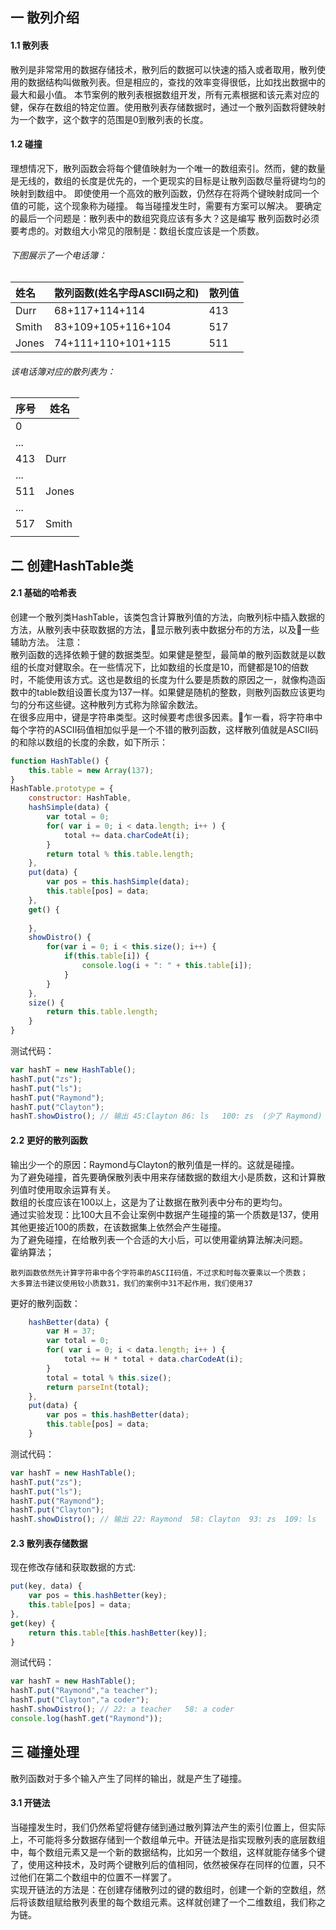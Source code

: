 ## 一 散列介绍
#### 1.1 散列表
散列是非常常用的数据存储技术，散列后的数据可以快速的插入或者取用，散列使用的数据结构叫做散列表。但是相应的，查找的效率变得很低，比如找出数据中的最大和最小值。
本节案例的散列表根据数组开发，所有元素根据和该元素对应的健，保存在数组的特定位置。使用散列表存储数据时，通过一个散列函数将健映射为一个数字，这个数字的范围是0到散列表的长度。
#### 1.2 碰撞
理想情况下，散列函数会将每个健值映射为一个唯一的数组索引。然而，健的数量是无线的，数组的长度是优先的，一个更现实的目标是让散列函数尽量将键均匀的映射到数组中。
即使使用一个高效的散列函数，仍然存在将两个键映射成同一个值的可能，这个现象称为碰撞。
每当碰撞发生时，需要有方案可以解决。
要确定的最后一个问题是：散列表中的数组究竟应该有多大？这是编写 散列函数时必须要考虑的。对数组大小常见的限制是：数组长度应该是一个质数。
###### 下图展示了一个电话簿：  
| 姓名  | 散列函数(姓名字母ASCII码之和) | 散列值 |
| :---- | :---------------------------- | :----- |
| Durr  | 68+117+114+114                | 413    |
| Smith | 83+109+105+116+104            | 517    |
| Jones | 74+111+110+101+115            | 511    |
###### 该电话簿对应的散列表为：  
| 序号 | 姓名  |
| ---- | ----- |
| 0    |
| ...  |
| 413  | Durr  |
| ...  |
| 511  | Jones |
| ...  |
| 517  | Smith |
|  |
## 二 创建HashTable类
#### 2.1 基础的哈希表
创建一个散列类HashTable，该类包含计算散列值的方法，向散列标中插入数据的方法，从散列表中获取数据的方法，显示散列表中数据分布的方法，以及一些辅助方法。
注意：  
散列函数的选择依赖于健的数据类型。如果健是整型，最简单的散列函数就是以数组的长度对健取余。在一些情况下，比如数组的长度是10，而健都是10的倍数时，不能使用该方式。这也是数组的长度为什么要是质数的原因之一，就像构造函数中的table数组设置长度为137一样。如果健是随机的整数，则散列函数应该更均匀的分布这些键。这种散列方式称为除留余数法。  
在很多应用中，键是字符串类型。这时候要考虑很多因素。乍一看，将字符串中每个字符的ASCII码值相加似乎是一个不错的散列函数，这样散列值就是ASCII码的和除以数组的长度的余数，如下所示：
```js
function HashTable() {
    this.table = new Array(137);
}
HashTable.prototype = {
    constructor: HashTable,
    hashSimple(data) {
        var total = 0;
        for( var i = 0; i < data.length; i++ ) {
            total += data.charCodeAt(i);
        }
        return total % this.table.length;
    },
    put(data) {
        var pos = this.hashSimple(data);
        this.table[pos] = data;
    },
    get() {
        
    },
    showDistro() {
        for(var i = 0; i < this.size(); i++) {
            if(this.table[i]) {
                console.log(i + ": " + this.table[i]);
            }
        }   
    },
    size() {
        return this.table.length;
    }
}
```
测试代码：
```js
var hashT = new HashTable();
hashT.put("zs");
hashT.put("ls");
hashT.put("Raymond");
hashT.put("Clayton");
hashT.showDistro(); // 输出 45:Clayton 86: ls   100: zs  (少了 Raymond)
```
#### 2.2 更好的散列函数
输出少一个的原因：Raymond与Clayton的散列值是一样的。这就是碰撞。  
为了避免碰撞，首先要确保散列表中用来存储数据的数组大小是质数，这和计算散列值时使用取余运算有关。  
数组的长度应该在100以上，这是为了让数据在散列表中分布的更均匀。  
通过实验发现：比100大且不会让案例中数据产生碰撞的第一个质数是137，使用其他更接近100的质数，在该数据集上依然会产生碰撞。  
为了避免碰撞，在给散列表一个合适的大小后，可以使用霍纳算法解决问题。  
霍纳算法；
```
散列函数依然先计算字符串中各个字符串的ASCII码值，不过求和时每次要乘以一个质数；
大多算法书建议使用较小质数31，我们的案例中31不起作用，我们使用37
```
更好的散列函数：
```js
    hashBetter(data) {
        var H = 37;
        var total = 0;
        for( var i = 0; i < data.length; i++ ) {
            total += H * total + data.charCodeAt(i);
        }
        total = total % this.size();
        return parseInt(total); 
    },
    put(data) {
        var pos = this.hashBetter(data);
        this.table[pos] = data;
    }
```
测试代码：
```js
var hashT = new HashTable();
hashT.put("zs");
hashT.put("ls");
hashT.put("Raymond");
hashT.put("Clayton");
hashT.showDistro(); // 输出 22: Raymond  58: Clayton  93: zs  109: ls
```
#### 2.3 散列表存储数据
现在修改存储和获取数据的方式:
```js
put(key, data) {
    var pos = this.hashBetter(key);
    this.table[pos] = data;
},
get(key) {
    return this.table[this.hashBetter(key)];
}
```
测试代码：
```js
var hashT = new HashTable();
hashT.put("Raymond","a teacher");
hashT.put("Clayton","a coder");
hashT.showDistro(); // 22: a teacher   58: a coder
console.log(hashT.get("Raymond"));
```
## 三 碰撞处理
散列函数对于多个输入产生了同样的输出，就是产生了碰撞。
#### 3.1 开链法
当碰撞发生时，我们仍然希望将健存储到通过散列算法产生的索引位置上，但实际上，不可能将多分数据存储到一个数组单元中。开链法是指实现散列表的底层数组中，每个数组元素又是一个新的数据结构，比如另一个数组，这样就能存储多个键了，使用这种技术，及时两个键散列后的值相同，依然被保存在同样的位置，只不过他们在第二个数组中的位置不一样罢了。  
实现开链法的方法是：在创建存储散列过的键的数组时，创建一个新的空数组，然后将该数组赋给散列表里的每个数组元素。这样就创建了一个二维数组，我们称之为链。


